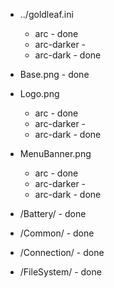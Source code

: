 * ../goldleaf.ini
  * arc - done
  * arc-darker -
  * arc-dark - done

* Base.png - done
  
* Logo.png
  * arc - done
  * arc-darker -
  * arc-dark - done
  
* MenuBanner.png
  * arc - done
  * arc-darker -
  * arc-dark - done

* /Battery/ - done

* /Common/ - done
  
* /Connection/ - done
  
* /FileSystem/ - done